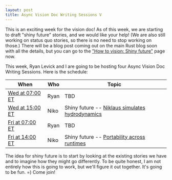 ```yaml
---
layout: post
title: Async Vision Doc Writing Sessions V
---
```


This is an exciting week for the vision doc! As of this week, we are starting to
draft "shiny future" stories, and we would like your help! (We are also still
working on status quo stories, so there is no need to stop working on those.)
There will be a blog post coming out on the main Rust blog soon with all the
details, but you can go to the ["How to vision: Shiny future"] page now.

This week, Ryan Levick and I are going to be hosting four Async
Vision Doc Writing Sessions. Here is the schedule:

| When | Who | Topic |
| --- | --- | --- |
| [Wed at 07:00 ET] | Ryan | TBD |
| [Wed at 15:00 ET] | Niko | Shiny future -- [Niklaus simulates hydrodynamics] |
| [Fri at 07:00 ET] | Ryan | TBD |
| [Fri at 14:00 ET] | Niko | Shiny future -- [Portability across runtimes] |

The idea for shiny future is to start by looking at the existing stories we 
have and to imagine how they might go differently. To be quite honest,
I am not entirely how this is going to work, but we'll figure it out together.
It's going to be fun. =) Come join!

[Portability across runtimes]: https://github.com/rust-lang/wg-async-foundations/issues/45
["How to vision: Shiny future"]: https://rust-lang.github.io/wg-async-foundations/vision/how_to_vision/shiny_future.html
[Niklaus simulates hydrodynamics]: https://rust-lang.github.io/wg-async-foundations/vision/status_quo/niklaus_simulates_hydrodynamics.html
[Wed at 07:00 ET]: https://everytimezone.com/s/a0929910
[Wed at 15:00 ET]: https://everytimezone.com/s/c8bf3225
[Fri at 07:00 ET]: https://everytimezone.com/s/65876196
[Fri at 14:00 ET]: https://everytimezone.com/s/9acf2b80